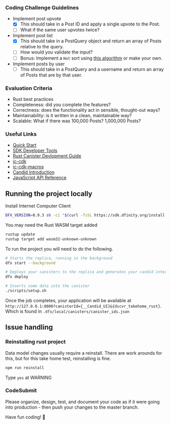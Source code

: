 ### Coding Challenge Guidelines

- Implement post upvote
  - [x] This should take in a Post ID and apply a single upvote to the Post.
  - [ ] What if the same user upvotes twice?
- Implement post list
  - [x] This should take in a PostQuery object and return an array of Posts relative to the query.
  - [ ] How would you validate the input?
  - [ ] Bonus: Implement a `Hot` sort using [this algorithm](https://medium.com/hacking-and-gonzo/how-reddit-ranking-algorithms-work-ef111e33d0d9) or make your own.
- Implement posts by user
  - [ ] This should take in a PostQuery and a username and return an array of Posts that are by that user.

### Evaluation Criteria

- Rust best practices
- Completeness: did you complete the features?
- Correctness: does the functionality act in sensible, thought-out ways?
- Maintainability: is it written in a clean, maintainable way?
- Scalable: What if there was 100,000 Posts? 1,000,000 Posts?

### Useful Links

- [Quick Start](https://smartcontracts.org/docs/quickstart/quickstart-intro.html)
- [SDK Developer Tools](https://smartcontracts.org/docs/developers-guide/sdk-guide.html)
- [Rust Canister Devlopment Guide](https://smartcontracts.org/docs/rust-guide/rust-intro.html)
- [ic-cdk](https://docs.rs/ic-cdk)
- [ic-cdk-macros](https://docs.rs/ic-cdk-macros)
- [Candid Introduction](https://smartcontracts.org/docs/candid-guide/candid-intro.html)
- [JavaScript API Reference](https://erxue-5aaaa-aaaab-qaagq-cai.raw.ic0.app)

## Running the project locally

Install Internet Computer Client

```bash
DFX_VERSION=0.9.3 sh -ci "$(curl -fsSL https://sdk.dfinity.org/install.sh)"
```

You may need the Rust WASM target added

```bash
rustup update
rustup target add wasm32-unknown-unknown
```

To run the project you will need to do the following.

```bash
# Starts the replica, running in the background
dfx start --background

# Deploys your canisters to the replica and generates your candid interface
dfx deploy

# Inserts some data into the canister
./scripts/setup.sh
```

Once the job completes, your application will be available at `http://127.0.0.1:8000?canisterId={__Candid_UI}&{dscvr_takehome_rust}`. Which is found in `.dfx/local/canisters/canister_ids.json`

## Issue handling

### Reinstalling rust project

Data model changes usually require a reinstall. There are work arounds for this, but for this take home test, reinstalling is fine.

```bash
npm run reinstall
```

Type `yes` at WARNING

### CodeSubmit

Please organize, design, test, and document your code as if it were
going into production - then push your changes to the master branch.

Have fun coding! 🚀
